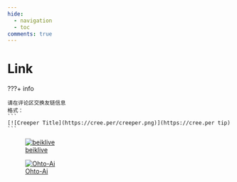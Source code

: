 ```yaml
---
hide:
  - navigation
  - toc
comments: true
---
```

# Link

???+ info

    请在评论区交换友链信息  
    格式：  
    ```
    [![Creeper Title](https://cree.per/creeper.png)](https://cree.per tip)
    ```
<div class="avatar-container">
  <figure markdown>
    <a href="http://beiklive.top" target="_blank">
      <div class="avatar-wrapper">
        <img alt="beiklive" loading="lazy" title="beiklive" src='../assets/img/social/beiklive.png'/>
      </div>
      <figcaption>beiklive</figcaption>
    </a>
  </figure>
  <figure markdown>
    <a href="https://ohtoai.top" target="_blank">
      <div class="avatar-wrapper">
        <img alt="Ohto-Ai" loading="lazy" title="I am Ohto-Ai" src='//avatars.githubusercontent.com/Ohto-Ai?size=96'>
      </div>
      <figcaption>Ohto-Ai</figcaption>
    </a>
  </figure>
</div>
